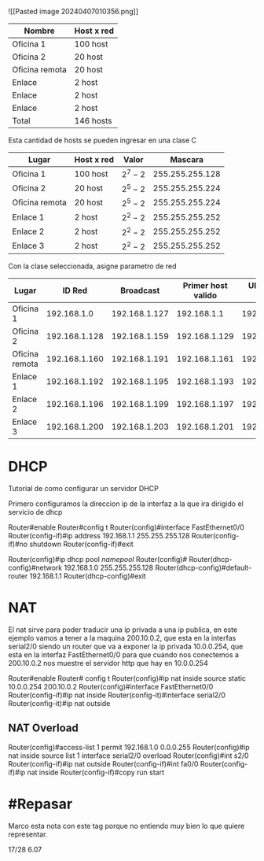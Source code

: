 ![[Pasted image 20240407010356.png]]


| Nombre         | Host x red |
| -------------- | ---------- |
| Oficina 1      | 100 host   |
| Oficina 2      | 20 host    |
| Oficina remota | 20 host    |
| Enlace         | 2 host     |
| Enlace         | 2 host     |
| Enlace         | 2 host     |
| Total          | 146 hosts  |

Esta cantidad de hosts se pueden ingresar en una clase C


| Lugar          | Host x red | Valor    | Mascara         |
| -------------- | ---------- | -------- | --------------- |
| Oficina 1      | 100 host   | $2^7 -2$ | 255.255.255.128 |
| Oficina 2      | 20 host    | $2^5 -2$ | 255.255.255.224 |
| Oficina remota | 20 host    | $2^5 -2$ | 255.255.255.224 |
| Enlace 1       | 2 host     | $2^2 -2$ | 255.255.255.252 |
| Enlace 2       | 2 host     | $2^2 -2$ | 255.255.255.252 |
| Enlace 3       | 2 host     | $2^2 -2$ | 255.255.255.252 |

Con la clase seleccionada, asigne parametro de red


| Lugar          | ID Red        | Broadcast     | Primer host valido | Ultimo host valido |
| -------------- | ------------- | ------------- | ------------------ | ------------------ |
| Oficina 1      | 192.168.1.0   | 192.168.1.127 | 192.168.1.1        | 192.168.1.126      |
| Oficina 2      | 192.168.1.128 | 192.168.1.159 | 192.168.1.129      | 192.168.1.158      |
| Oficina remota | 192.168.1.160 | 192.168.1.191 | 192.168.1.161      | 192.168.1.190      |
| Enlace 1       | 192.168.1.192 | 192.168.1.195 | 192.168.1.193      | 192.168.1.194      |
| Enlace 2       | 192.168.1.196 | 192.168.1.199 | 192.168.1.197      | 192.168.1.198      |
| Enlace 3       | 192.168.1.200 | 192.168.1.203 | 192.168.1.201      | 192.168.1.202      |



# DHCP
Tutorial de como configurar un servidor DHCP

Primero configuramos la direccion ip de la interfaz a la que ira dirigido el servicio de dhcp

Router#enable
Router#config t
Router(config)#interface FastEthernet0/0
Router(config-if)#ip address 192.168.1.1 255.255.255.128
Router(config-if)#no shutdown
Router(config-if)#exit

Router(config)#ip dhcp pool *namepool*
Router(config)#
Router(dhcp-config)#network 192.168.1.0 255.255.255.128
Router(dhcp-config)#default-router 192.168.1.1
Router(dhcp-config)#exit

# NAT 
El nat sirve para poder traducir una ip privada a una ip publica, en este ejemplo vamos a tener a la maquina 200.10.0.2, que esta en la interfas serial2/0 siendo un router que va a exponer la ip privada 10.0.0.254, que esta en la interfaz FastEthernet0/0 para que cuando nos conectemos a 200.10.0.2 nos muestre el servidor http que hay en 10.0.0.254

Router#enable
Router# config t
Router(config)#ip nat inside source static 10.0.0.254 200.10.0.2
Router(config)#interface FastEthernet0/0
Router(config-if)#ip nat inside
Router(config-it)#interface serial2/0
Router(config-it)#ip nat outside
## NAT Overload

Router(config)#access-list 1 permit 192.168.1.0 0.0.0.255
Router(config)#ip nat inside source list 1 interface serial2/0 overload
Router(config)#int s2/0
Router(config-if)#ip nat outside
Router(config-if)#int fa0/0
Router(config-if)#ip nat inside
Router(config-if)#copy run start
# #Repasar
Marco esta nota con este tag porque no entiendo muy bien lo que quiere representar.


17/28 6.07